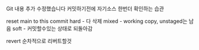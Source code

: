 Git
내용 추가
수정했습니다
커밋하기전에 자기소스 한번더 확인하는 습관

reset main to this commit
hard - 다 삭제
mixed - working copy, unstaged는 남음
soft - 커밋할수있는 상태로 되돌아감

revert
순차적으로 리버트할것